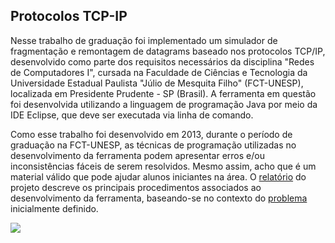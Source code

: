 ## Protocolos TCP-IP
Nesse trabalho de graduação foi implementado um simulador de fragmentação e remontagem de datagrams baseado nos protocolos TCP/IP, desenvolvido como parte dos requisitos necessários da disciplina "Redes de Computadores I", cursada na Faculdade de Ciências e Tecnologia da Universidade Estadual Paulista "Júlio de Mesquita Filho" (FCT-UNESP), localizada em Presidente Prudente - SP (Brasil). A ferramenta em questão foi desenvolvida utilizando a linguagem  de programação Java por meio da IDE Eclipse, que deve ser executada via linha de comando.

Como esse trabalho foi desenvolvido em 2013, durante o período de graduação na FCT-UNESP, as técnicas de programação utilizadas no desenvolvimento da ferramenta podem apresentar erros e/ou inconsistências fáceis de serem resolvidos. Mesmo assim, acho que é um material válido que pode ajudar alunos iniciantes na área. O [relatório](https://github.com/joao8tunes/TCP-IP/blob/master/relatorio.pdf) do projeto descreve os principais procedimentos associados ao desenvolvimento da ferramenta, baseando-se no contexto do [problema](https://github.com/joao8tunes/TCP-IP/blob/master/problema.pdf)  inicialmente definido.

![](https://joao8tunes.github.io/hello/wp-content/uploads/photo-gallery/datagrams_teste.png?bwg=1540816337)
